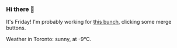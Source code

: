 ### Hi there :wave:

It's Friday! I'm probably working for [this bunch](https://github.com/kohofinancial), clicking some merge buttons.

Weather in Toronto: sunny, at -9°C.
